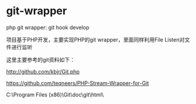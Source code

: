 git-wrapper
===========

php git wrapper: git hook develop  

项目基于PHP开发，主要实现PHP的git wrapper，里面同样利用File Listen对文件进行监听

这里主要参考的git资料如下：

http://github.com/kbjr/Git.php

https://github.com/teqneers/PHP-Stream-Wrapper-for-Git

C:\Program Files (x86)\Git\doc\git\html\